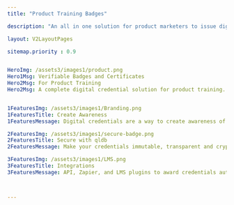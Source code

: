 ```yaml
---
title: "Product Training Badges"

description: "An all in one solution for product marketers to issue digital badges. Most secure and Easy to use credentialing solution"

layout: V2LayoutPages

sitemap.priority : 0.9


HeroImg: /assets3/images1/product.png
Hero1Msg: Verifiable Badges and Certificates 
Hero2Msg: For Product Training
Hero2Msg: A complete digital credential solution for product training.


1FeaturesImg: /assets3/images1/Branding.png
1FeaturesTitle: Create Awareness
1FeaturesMessage: Digital credentials are a way to create awareness of product training. These socially shareable badges and certificates create social waves and they will positively impact your product. With our three-tier analytics, you can check the success of your training program and scale up and down to millions of badges in the future. This will also create a social wave to spread your knowledge and build your brand. This will create awareness of your products and training programs. Create awareness for your industry. 

2FeaturesImg: /assets3/images1/secure-badge.png
2FeaturesTitle: Secure with qldb
2FeaturesMessage: Make your credentials immutable, transparent and cryptographically verifiable with aws quantum ledger. The protocol will be similar to RSA and HMAC except that you will not need to sign the user's key. Using qlde, you can authenticate your users with their identity keys and will have a clean private key with no associated signing keys. 

3FeaturesImg: /assets3/images1/LMS.png
3FeaturesTitle: Integrations
3FeaturesMessage: API, Zapier, and LMS plugins to award credentials automatically from our system. This will reduce your manual effort while issuing more efficient codes. You can also use your API key to automate this process. By default, the login box on the website is configured as a token-based authentication system, you can always choose an alternative. All the APIs are enabled for token authentication.



---
```

